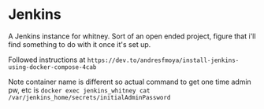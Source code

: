 # Jenkins

A Jenkins instance for whitney. Sort of an open ended project, figure that i'll find something to do with it once it's set up.

Followed instructions at `https://dev.to/andresfmoya/install-jenkins-using-docker-compose-4cab` 

Note container name is different so actual command to get one time admin pw, etc is `docker exec jenkins_whitney cat /var/jenkins_home/secrets/initialAdminPassword` 
